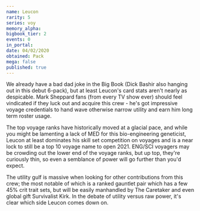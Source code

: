 ```yaml
---
name: Leucon
rarity: 5
series: voy
memory_alpha:
bigbook_tier: 2
events: 0
in_portal:
date: 04/02/2020
obtained: Pack
mega: false
published: true
---
```


We already have a bad dad joke in the Big Book (Dick Bashir also hanging out in this debut 6-pack), but at least Leucon's card stats aren't nearly as despicable. Mark Sheppard fans (from every TV show ever) should feel vindicated if they luck out and acquire this crew - he's got impressive voyage credentials to hand wave otherwise narrow utility and earn him long term roster usage.

The top voyage ranks have historically moved at a glacial pace, and while you might be lamenting a lack of MED for this bio-engineering geneticist, Leucon at least dominates his skill set competition on voyages and is a near lock to still be a top 10 voyage name to open 2021. ENG/SCI voyagers may be crowding out the lower end of the voyage ranks, but up top, they're curiously thin, so even a semblance of power will go further than you'd expect.

The utility gulf is massive when looking for other contributions from this crew; the most notable of which is a ranked gauntlet pair which has a few 45% crit trait sets, but will be easily manhandled by The Caretaker and even global gift Survivalist Kirk. In the debate of utility versus raw power, it's clear which side Leucon comes down on.
